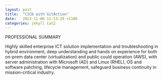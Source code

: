 ```yaml
---
layout: post
title:  "CICD with GitAction"
date:   2023-11-06 11:15:29 +1100
categories: jekyll Cat2
---
```


PROFESSIONAL SUMMARY

Highly skilled enterprise ICT solution implementation and troubleshooting in hybrid environment, deep understanding and hands on experience for both on-prem data center (virtualization) and public could operation (AWS), with server administration with Microsoft (AD) and Linux (RHEL), OS and software patching, lifecycle management, safeguard business continuity in mission-critical industry.
